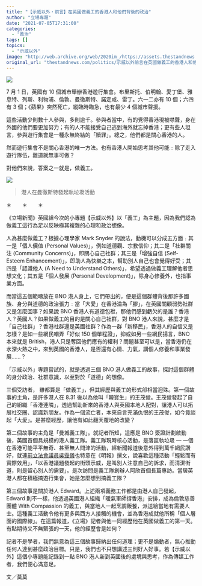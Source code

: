 ```yaml
---
title: "【示威以外・前言】在英國做義工的香港人和他們背後的政治"
author: "立場專題"
date: "2021-07-05T17:31:00"
categories:
  - "政治"
tags: []
topics:
  - "示威以外"
image: "http://web.archive.org/web/2020im_/https://assets.thestandnews.com/media/photos/uk-04.png"
original_url: "thestandnews.com/politics/示威以外前言在英國做義工的香港人和他們背後的政治"
---
```

![](http://web.archive.org/web/2020im_/https://assets.thestandnews.com/media/photos/uk-04.png)

7 月 1 日，英國有 10 個城市舉辦香港遊行集會。布里斯托、伯明翰、愛丁堡、雅息特、列斯、利物浦、倫敦、曼徹斯特、諾定咸、雷丁。六一二亦有 10 個；六四有 3 個；《蘋果》突然死亡，縱臨時臨急，也有最少 4 個城市聲援。

這些活動少則數十人參與，多則逾千。參與者當中，有的覺得香港現被噤聲，身在外國的他們要更加努力；有的人不能接受自己逃到海外就忘掉香港；更有些人坦言，參與遊行集會是一種永無終結的「贖罪」。總之，他們都是關心香港的人。

然而遊行集會不是關心香港的唯一方法。也有香港人開始思考其他可能﹕除了走入遊行隊伍，難道就無事可做？

對他們來說，答案之一就是，做義工。

![](http://web.archive.org/web/2020im_/https://assets.thestandnews.com/media/photos/IMG_3656_l65lG_1200x020copy_C2oZ0.png)
> 港人在曼徹斯特發起執垃圾活動

＊　　＊　　＊

《立場新聞》英國組今次的小專題【示威以外】以「義工」為主題，因為我們認為做義工這行為足以反映極其複雜的心理和政治想像。

人為甚麼做義工？根據心理學家 Mark Snyder 的說法，動機可以分成五方面﹕其一是「個人價值 (Personal Values)」，例如道德觀、宗教信仰；其二是「社群關注 (Community Concerns)」，即關心自己社群；其三是「增強自信 (Self-Esteem Enhancement)」，即助人為快樂之本，幫助別人自己也會覺得好受；其四是「認識他人 (A Need to Understand Others)」，希望透過做義工理解他者思想文化；其五是「個人發展 (Personal Development)」，除身心修養外，也指事業方面。

而當這五個範疇放在 BNO 港人身上，它們帶出的，便是這個群體背後那許多國族、身分與道德的政治張力﹕當「大愛」在香港淪為「膠」，在英國關顧弱勢社群又是怎麼回事？如果說 BNO 香港人有道德包袱，那他們感到虧欠的是誰？香港人？英國人？如果做義工的目的是關心自己社群，對 BNO 港人來說，甚麼才是「自己社群」？香港社群還是英國社群？作為一群「新移民」，香港人的自信又是怎樣？是如一些網民嘲弄「好似 150 個單程證」，抑或如另一些網民揚言，BNO 本來就是 British，港人只是奪回他們應有的權利？問題甚至可以是，當香港仍在水深火熱之中，來到英國的香港人，是否還有心情、力氣，講個人修養和事業發展……？

「示威以外」專題嘗試的，就是透過三個 BNO 港人做義工的故事，探討這個群體的身分政治、社群意識，以至對於「道德」的想像。

三個受訪者， 雖都算是「做義工」，但其經歷與義工的形式卻相當迥殊。第一個故事的主角，是許多港人在 8.31 後以為他叫「韓寶生」的王茂俊。王茂俊發起了自己的組織「香港連隣」，透過幫助新來的香港人與英國本地人配對，讓港人可以拓展社交圈、認識新朋友。作為一個流亡者，本來自言充滿仇恨的王茂俊，如今竟談起「大愛」。是甚麼經歷，讓他有如此翻天覆地的改變？

第二個故事的主角是「曼城義工隊」。就記者所知，這應是 BNO 簽證計劃啟動後，英國首個具規模的港人義工隊。義工隊現時核心活動，是落區執垃圾 — 一個在香港可能平平無奇、甚至無人問津的活動，經新聞報道後意外得到萬千網民讚好，就連[前立法會議員吳靄儀](http://web.archive.org/web/20210927133556/http://news.mingpao.com/pns/%E4%BD%9C%E5%AE%B6%E5%B0%88%E6%AC%84/columnist/20210405/s00202/1617559806678?fbclid=IwAR2uBK6iBMZgXa0WZ9kldYmLzjhGimzABZMUFSeY9txNMJdCISbyS83xD78)也特意在《明報》撰文，說喜歡這種活動「輕鬆而有實際效用」，「以香港議題發起的街頭示威，是叫別人注意自己的訴求，而清潔街道，則是留心別人的需要」。是次訪問是義工隊創辦人阿欣首個長篇專訪。當居英港人都在積極搞遊行集會，她是怎麼想到搞義工隊？

第三個故事是關於港人 Edward。上述兩項義務工作都是由港人自己發起，Edward 則不一樣，他透過英國港人組織「暖氣軍師撐香港」安排，成為倫敦慈善團體 With Compassion 的義工，與當地人一起烹調飯餐，派送給當地有需要人士。這種義工活動令他有更多與西方人接觸的機會，並為香港成就他所稱「個人層面的國際線」。在這篇報道，《立場》記者與他一同經歷他在英國做義工的第一天。有點期待又不無緊張的一天，他的經歷會是如何？

記者不是學者，我們無意為這三個故事歸納出任何道理；更不是煽動者，無心推動任何人達到甚麼政治目標。只是，我們也不只想講述三則好人好事。若【示威以外】這個小專題能記錄到一點 BNO 港人新到英國後的處境與思考，作為傳媒工作者，我們便心滿意足。

文／莫莫